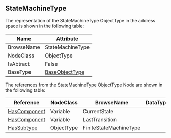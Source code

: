<!-- objecttype -->
## StateMachineType
The representation of the StateMachineType ObjectType in the address space is shown in the following table:  

|Name|Attribute|
|---|---|
|BrowseName|StateMachineType|
|NodeClass|ObjectType|
|IsAbtract|False|
|BaseType|[BaseObjectType](../../../Part5/ObjectTypes/BaseObjectType/readme.md)|

The references from the StateMachineType ObjectType Node are shown in the following table:  

|Reference|NodeClass|BrowseName|DataType|TypeDefinition|ModellingRule|
|---|---|---|---|---|---|
|[HasComponent](../../../Part3/ReferenceTypes/HasComponent/readme.md)|Variable|CurrentState||[StateVariableType](../../Part5/VariableTypes/StateVariableType/readme.md)|[Mandatory](../../Objects/Mandatory/readme.md)|
|[HasComponent](../../../Part3/ReferenceTypes/HasComponent/readme.md)|Variable|LastTransition||[TransitionVariableType](../../Part5/VariableTypes/TransitionVariableType/readme.md)|[Optional](../../Objects/Optional/readme.md)|
|[HasSubtype](../../../Part3/ReferenceTypes/HasSubtype/readme.md)|ObjectType|FiniteStateMachineType||||

